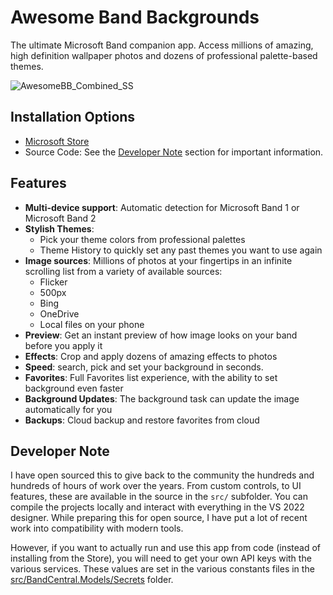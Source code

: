# Awesome Band Backgrounds

The ultimate Microsoft Band companion app. Access millions of amazing, high definition wallpaper photos and dozens of professional palette-based themes.

![AwesomeBB_Combined_SS](https://user-images.githubusercontent.com/3520532/193422604-5aafed7c-1e41-407f-a3e2-95f5e122c25a.jpg)

## Installation Options

- [Microsoft Store](https://www.microsoft.com/en-us/p/awesome-band-backgrounds/9nblggh3g0sn)
- Source Code: See the [Developer Note](#developer-note) section for important information.

## Features

- **Multi-device support**: Automatic detection for Microsoft Band 1 or Microsoft Band 2
- **Stylish Themes**:
  - Pick your theme colors from professional palettes
  - Theme History to quickly set any past themes you want to use again
- **Image sources**: Millions of photos at your fingertips in an infinite scrolling list from a variety of available sources:
  - Flicker
  - 500px
  - Bing
  - OneDrive
  - Local files on your phone
- **Preview**: Get an instant preview of how image looks on your band before you apply it
- **Effects**: Crop and apply dozens of amazing effects to photos
- **Speed**: search, pick and set your background in seconds.
- **Favorites**: Full Favorites list experience, with the ability to set background even faster
- **Background Updates**: The background task can update the image automatically for you
- **Backups**: Cloud backup and restore favorites from cloud

## Developer Note

I have open sourced this to give back to the community the hundreds and hundreds of hours of work over the years. From custom controls, to UI features, these are available in the source in the `src/` subfolder. You can compile the projects locally and interact with everything in the VS 2022 designer. While preparing this for open source, I have put a lot of recent work into compatibility with modern tools.

However, if you want to actually run and use this app from code (instead of installing from the Store), you will need to get your own API keys with the various services. These values are set in the various constants files in the [src/BandCentral.Models/Secrets](https://github.com/LanceMcCarthy/Lancelot.AwesomeBandBackgrounds/tree/main/src/BandCentral.Models/Secrets) folder.
